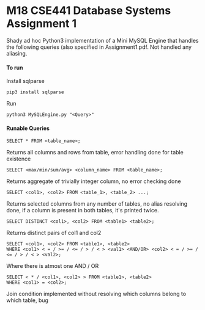 # M18 CSE441 Database Systems Assignment 1
Shady ad hoc Python3 implementation of a Mini MySQL Engine that handles the following queries (also specified in Assignment1.pdf.
Not handled any aliasing.
#### To run
Install sqlparse
```
pip3 install sqlparse
```
Run
```
python3 MySQLEngine.py "<Query>"
```

#### Runable Queries
```
SELECT * FROM <table_name>;
```
Returns all columns and rows from table, error handling done for table existence
```
SELECT <max/min/sum/avg> <column_name> FROM <table_name>;
```
Returns aggregate of trivially integer column, no error checking done
```
SELECT <col1>, <col2> FROM <table_1>, <table_2> ...;
```
Returns selected columns from any number of tables, no alias resolving done, if a column is present in both tables, it's printed twice.
```
SELECT DISTINCT <col1>, <col2> FROM <table1> <table2>;
```
Returns distinct pairs of col1 and col2
```
SELECT <col1>, <col2> FROM <table1>, <table2> 
WHERE <col1> < = / >= / <= / > / < > <val1> <AND/OR> <col2> < = / >= / <= / > / < > <val2>;
```
Where there is atmost one AND / OR
```
SELECT < * / <col1>, <col2> > FROM <table1>, <table2> 
WHERE <col1> = <col2>;
```
Join condition implemented without resolving which columns belong to which table, bug
